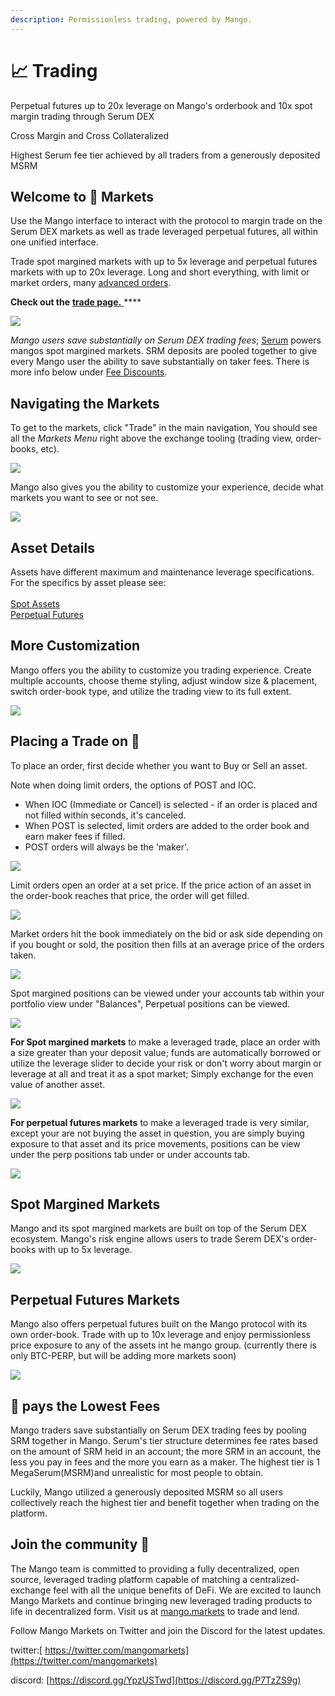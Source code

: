 ```yaml
---
description: Permissionless trading, powered by Mango.
---
```


# 📈 Trading

Perpetual futures up to 20x leverage on Mango's orderbook and 10x spot margin trading through Serum DEX

Cross Margin and Cross Collateralized&#x20;

Highest Serum fee tier achieved by all traders from a generously deposited MSRM&#x20;

## **Welcome to** 🥭 Market**s**

Use the Mango interface to interact with the protocol to margin trade on the Serum DEX markets as well as trade leveraged perpetual futures, all within one unified interface.&#x20;

Trade spot margined markets with up to 5x leverage and perpetual futures markets with up to 20x leverage. Long and short everything, with limit or market orders, many [advanced orders](../faqs/trade-order-types.md).&#x20;

**Check out the** [**trade page.** ](https://trade.mango.markets)****

![](../.gitbook/assets/tradeee.png)

_Mango users save substantially on Serum DEX trading fees_; [Serum](https://projectserum.com) powers mangos spot margined markets. SRM deposits are pooled together to give every Mango user the ability to save substantially on taker fees. There is more info below under [Fee Discounts](<../README (1).md#how-to-view-fee-discounts-contribute-srm>).&#x20;

## **Navigating the Markets**

To get to the markets, click "Trade" in the main navigation, You should see all the _Markets Menu_ right above the exchange tooling (trading view, order-books, etc).

![](<../.gitbook/assets/markets (1).png>)

Mango also gives you the ability to customize your experience, decide what markets you want to see or not see. &#x20;

![](../.gitbook/assets/markets2.png)

## Asset Details&#x20;

Assets have different maximum and maintenance leverage specifications. For  the specifics by asset please see: \
\
[Spot Assets](../mango/token-specs.md) \
[Perpetual Futures](../mango/perp-contract-specs.md) &#x20;

## More Customization&#x20;

Mango offers you the ability to customize you trading experience. Create multiple accounts, choose theme styling, adjust window size & placement, switch order-book type, and utilize the trading view to its full extent.

![](../.gitbook/assets/customize.png)

## Placing a Trade on 🥭&#x20;

To place an order, first decide whether you want to Buy or Sell an asset.&#x20;

Note when doing limit orders, the options of POST and IOC.&#x20;

* When IOC (Immediate or Cancel) is selected - if an order is placed and not filled within seconds, it's canceled.&#x20;
* When POST is selected, limit orders are added to the order book and earn maker fees if filled.&#x20;
* POST orders will always be the 'maker'.

![](../.gitbook/assets/trademodal.png)

Limit orders open an order at a set price. If the price action of an asset in the order-book reaches that price, the order will get filled. &#x20;

![](../.gitbook/assets/market.png)

Market orders hit the book immediately on the bid or ask side depending on if you bought or sold, the position then fills at an average price of the orders taken.

![](../.gitbook/assets/limit.png)

Spot margined positions can be viewed under your accounts tab within your portfolio view under "Balances", Perpetual positions can be viewed.&#x20;

![](../.gitbook/assets/positions.png)

**For Spot margined markets** to make a leveraged trade, place an order with a size greater than your deposit value; funds are automatically borrowed or utilize the leverage slider to decide your risk or don't worry about margin or leverage at all and treat it as a spot market; Simply exchange for the even value of another asset.

![](../.gitbook/assets/sporttop.png)

**For perpetual futures markets** to make a leveraged trade is very similar, except your are not buying the asset in question, you are simply buying exposure to that asset and its price movements, positions can be view under the perp positions tab under or under accounts tab.&#x20;

![](../.gitbook/assets/perpep.png)

## Spot Margined Markets&#x20;

Mango and its spot margined markets are built on top of the Serum DEX ecosystem. Mango's risk engine allows users to trade Serem DEX's order-books with up to 5x leverage.&#x20;

![](../.gitbook/assets/sport.png)

## Perpetual Futures Markets&#x20;

Mango also offers perpetual futures built on the Mango protocol with its own order-book. Trade with up to 10x leverage and enjoy permissionless price exposure to any of the assets int he mango group. (currently there is only BTC-PERP, but will be adding more markets soon)&#x20;

![](../.gitbook/assets/perp.png)

## 🥭 **pays the Lowest Fees**&#x20;

Mango traders save substantially on Serum DEX trading fees by pooling SRM together in Mango. Serum's tier structure determines fee rates based on the amount of SRM held in an account; the more SRM in an account, the less you pay in fees and the more you earn as a maker. The highest tier is 1 MegaSerum(MSRM)and unrealistic for most people to obtain.&#x20;

Luckily, Mango utilized a generously deposited MSRM so all users collectively reach the highest tier and benefit together when trading on the platform.&#x20;

## **Join the community** 👾

The Mango team is committed to providing a fully decentralized, open source, leveraged trading platform capable of matching a centralized-exchange feel with all the unique benefits of DeFi. We are excited to launch Mango Markets and continue bringing new leveraged trading products to life in decentralized form. Visit us at [mango.markets](https://mango.markets) to trade and lend.

Follow Mango Markets on Twitter and join the Discord for the latest updates.

twitter:[ https://twitter.com/mangomarkets](https://twitter.com/mangomarkets)

discord: [https://discord.gg/YpzUSTwd](https://discord.gg/P7TzZS9g)
